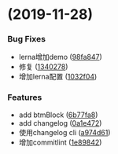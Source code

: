 #  (2019-11-28)


### Bug Fixes

* lerna增加demo ([98fa847](https://github.com/FoxDaxian/oneForAll/commit/98fa8478cb9d2b6a0d467a4f32d72c47dbef0eed))
* 修复 ([1340278](https://github.com/FoxDaxian/oneForAll/commit/13402785742d63118acfe3880bc0e6952c404683))
* 增加lerna配置 ([1032f04](https://github.com/FoxDaxian/oneForAll/commit/1032f044bf5546cc5eec4103130274a246a02e23))


### Features

* add btmBlock ([6b77fa8](https://github.com/FoxDaxian/oneForAll/commit/6b77fa8e0a42fe0d5e7c7cabb664117fb9a17b39))
* add changelog ([0a1e472](https://github.com/FoxDaxian/oneForAll/commit/0a1e472a9d6373e8dcbe70eca9d86f7239707acc))
* 使用changelog cli ([a974d61](https://github.com/FoxDaxian/oneForAll/commit/a974d61eb2f9df2c098a5d501c37647857ca2b8d))
* 增加commitlint ([1e89842](https://github.com/FoxDaxian/oneForAll/commit/1e8984244efc574e3d2121d791c7526af280841c))



